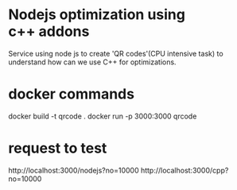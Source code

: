 # Nodejs optimization using c++ addons
Service using node js to create 'QR codes'(CPU intensive task) to understand how can we use C++ for optimizations.

# docker commands
docker build -t qrcode .
docker run -p 3000:3000 qrcode


# request to test
http://localhost:3000/nodejs?no=10000
http://localhost:3000/cpp?no=10000